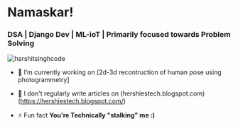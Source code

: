 <h1 align="Left">Namaskar! </h1>
<h3 align="left">DSA | Django Dev | ML-ioT | Primarily focused towards Problem Solving</h3>


<p align="left"> <img src="https://komarev.com/ghpvc/?username=harshitsinghcode&label=Profile%20views&color=0e75b6&style=flat" alt="harshitsinghcode" /> </p>

- 🔭 I’m currently working on [2d-3d recontruction of human pose using photogrammetry]

- 📝 I don't regularly write articles on (hershiestech.blogspot.com)(https://hershiestech.blogspot.com/)

- ⚡ Fun fact **You're Technically "stalking" me :)**
